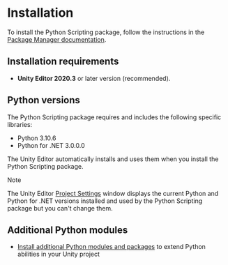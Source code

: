 # Installation

To install the Python Scripting package, follow the instructions in the [Package Manager documentation](https://docs.unity3d.com/Manual/upm-ui-install.html).

## Installation requirements

* **Unity Editor 2020.3** or later version (recommended).

## Python versions

The Python Scripting package requires and includes the following specific libraries:

* Python 3.10.6
* Python for .NET 3.0.0.0

The Unity Editor automatically installs and uses them when you install the Python Scripting package.

>[!NOTE]
>The Unity Editor [Project Settings](ref-project-settings.md) window displays the current Python and Python for .NET versions installed and used by the Python Scripting package but you can't change them.

## Additional Python modules

* [Install additional Python modules and packages](install-python-modules.md) to extend Python abilities in your Unity project
